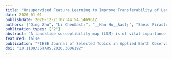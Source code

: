 ```yaml
---
title: "Unsupervised Feature Learning to Improve Transferability of Landslide Susceptibility Representations"
date: 2020-01-01
publishDate: 2020-12-21T07:44:54.146961Z
authors: ["Qing Zhu", "Li Chen&ast;", "__Han Hu__&ast;", "Saeid Pirasteh", "Haifeng Li", "Xiao Xie"]
publication_types: ["2"]
abstract: "A landslide susceptibility map (LSM) is of vital importance for risk recognition and prevention. In the last decade, statistical methods have gradually exerted their impact on mapping the landslide susceptibility to locate the high-risk places of landslide. However, due to the complexity of getting full access to the thematic information in large scenarios, most of these statistical methods generally suffer from overfitting, inadequate representative power, and the inability to transfer the learned representation to other places. To solve these challenges, this study designed an unsupervised representation learning module, which features independence, compactness, robustness, and transferability. Specifically, we first stack restricted Boltzmann machines and denoising autoencoder to unsupervised discover the underlying representations embedded in the thematic maps. Then, we applied the transferring strategy in an adversarial manner to generalize the learned representations to the sample-scarce area. Experimental results and analyses using data in different regions have revealed that the proposed method can be generalized well between different LSM scenarios. In terms of precision, it outperforms other methods by a large margin, e.g., by around 7% compared to multilayer perceptrons with the same configuration, and by 3%-4% to the state of art algorithm random forest. Besides, compared to other methods, the landslide susceptibility map that is predicted by the proposed method featuring smoothness and stableness seems more reliable, and is more according to some prior knowledge that, for example, distance to the drainage, slope, and stratum, should exert dominant effects on the occurrence of a landslide."
featured: false
publication: "*IEEE Journal of Selected Topics in Applied Earth Observations and Remote Sensing*"
doi: "10.1109/JSTARS.2020.3006192"
---
```


